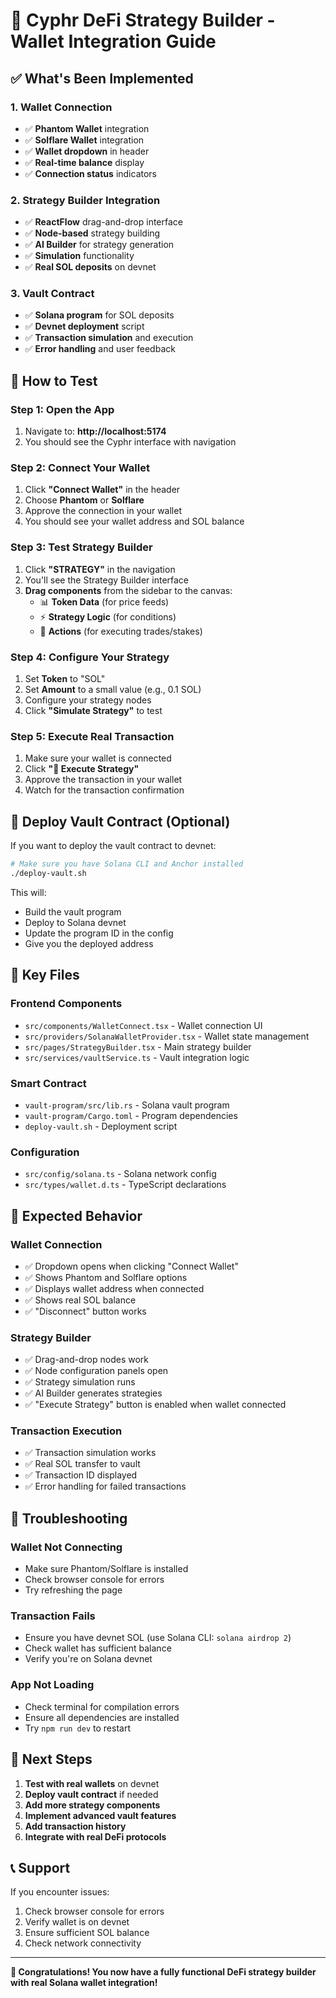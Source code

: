 # 🚀 Cyphr DeFi Strategy Builder - Wallet Integration Guide

## ✅ **What's Been Implemented**

### **1. Wallet Connection**
- ✅ **Phantom Wallet** integration
- ✅ **Solflare Wallet** integration  
- ✅ **Wallet dropdown** in header
- ✅ **Real-time balance** display
- ✅ **Connection status** indicators

### **2. Strategy Builder Integration**
- ✅ **ReactFlow** drag-and-drop interface
- ✅ **Node-based** strategy building
- ✅ **AI Builder** for strategy generation
- ✅ **Simulation** functionality
- ✅ **Real SOL deposits** on devnet

### **3. Vault Contract**
- ✅ **Solana program** for SOL deposits
- ✅ **Devnet deployment** script
- ✅ **Transaction simulation** and execution
- ✅ **Error handling** and user feedback

## 🧪 **How to Test**

### **Step 1: Open the App**
1. Navigate to: **http://localhost:5174**
2. You should see the Cyphr interface with navigation

### **Step 2: Connect Your Wallet**
1. Click **"Connect Wallet"** in the header
2. Choose **Phantom** or **Solflare**
3. Approve the connection in your wallet
4. You should see your wallet address and SOL balance

### **Step 3: Test Strategy Builder**
1. Click **"STRATEGY"** in the navigation
2. You'll see the Strategy Builder interface
3. **Drag components** from the sidebar to the canvas:
   - 📊 **Token Data** (for price feeds)
   - ⚡ **Strategy Logic** (for conditions)
   - 🎯 **Actions** (for executing trades/stakes)

### **Step 4: Configure Your Strategy**
1. Set **Token** to "SOL"
2. Set **Amount** to a small value (e.g., 0.1 SOL)
3. Configure your strategy nodes
4. Click **"Simulate Strategy"** to test

### **Step 5: Execute Real Transaction**
1. Make sure your wallet is connected
2. Click **"🚀 Execute Strategy"**
3. Approve the transaction in your wallet
4. Watch for the transaction confirmation

## 🔧 **Deploy Vault Contract (Optional)**

If you want to deploy the vault contract to devnet:

```bash
# Make sure you have Solana CLI and Anchor installed
./deploy-vault.sh
```

This will:
- Build the vault program
- Deploy to Solana devnet
- Update the program ID in the config
- Give you the deployed address

## 📁 **Key Files**

### **Frontend Components**
- `src/components/WalletConnect.tsx` - Wallet connection UI
- `src/providers/SolanaWalletProvider.tsx` - Wallet state management
- `src/pages/StrategyBuilder.tsx` - Main strategy builder
- `src/services/vaultService.ts` - Vault integration logic

### **Smart Contract**
- `vault-program/src/lib.rs` - Solana vault program
- `vault-program/Cargo.toml` - Program dependencies
- `deploy-vault.sh` - Deployment script

### **Configuration**
- `src/config/solana.ts` - Solana network config
- `src/types/wallet.d.ts` - TypeScript declarations

## 🎯 **Expected Behavior**

### **Wallet Connection**
- ✅ Dropdown opens when clicking "Connect Wallet"
- ✅ Shows Phantom and Solflare options
- ✅ Displays wallet address when connected
- ✅ Shows real SOL balance
- ✅ "Disconnect" button works

### **Strategy Builder**
- ✅ Drag-and-drop nodes work
- ✅ Node configuration panels open
- ✅ Strategy simulation runs
- ✅ AI Builder generates strategies
- ✅ "Execute Strategy" button is enabled when wallet connected

### **Transaction Execution**
- ✅ Transaction simulation works
- ✅ Real SOL transfer to vault
- ✅ Transaction ID displayed
- ✅ Error handling for failed transactions

## 🐛 **Troubleshooting**

### **Wallet Not Connecting**
- Make sure Phantom/Solflare is installed
- Check browser console for errors
- Try refreshing the page

### **Transaction Fails**
- Ensure you have devnet SOL (use Solana CLI: `solana airdrop 2`)
- Check wallet has sufficient balance
- Verify you're on Solana devnet

### **App Not Loading**
- Check terminal for compilation errors
- Ensure all dependencies are installed
- Try `npm run dev` to restart

## 🚀 **Next Steps**

1. **Test with real wallets** on devnet
2. **Deploy vault contract** if needed
3. **Add more strategy components**
4. **Implement advanced vault features**
5. **Add transaction history**
6. **Integrate with real DeFi protocols**

## 📞 **Support**

If you encounter issues:
1. Check browser console for errors
2. Verify wallet is on devnet
3. Ensure sufficient SOL balance
4. Check network connectivity

---

**🎉 Congratulations! You now have a fully functional DeFi strategy builder with real Solana wallet integration!** 
